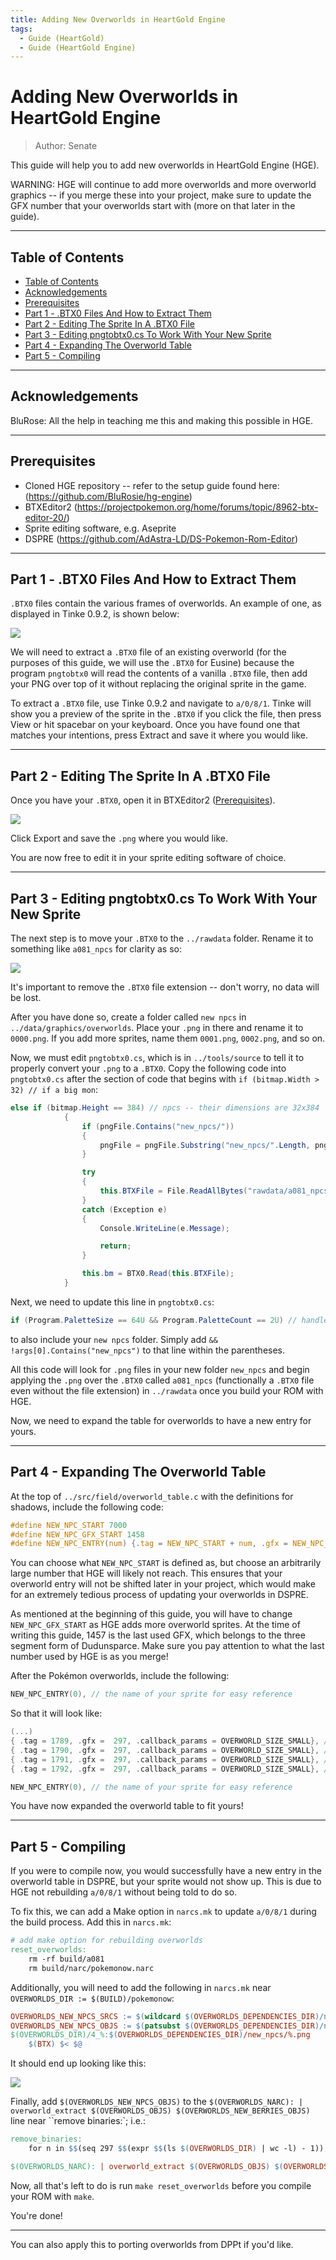 ```yaml
---
title: Adding New Overworlds in HeartGold Engine
tags:
  - Guide (HeartGold)
  - Guide (HeartGold Engine)
---
```


# Adding New Overworlds in HeartGold Engine
> Author: Senate

This guide will help you to add new overworlds in HeartGold Engine (HGE).

WARNING: HGE will continue to add more overworlds and more overworld graphics -- if you merge these into your project, make sure to update the GFX number that your overworlds start with (more on that later in the guide).

---

## Table of Contents
  - [Table of Contents](#table-of-contents)
  - [Acknowledgements](#acknowledgements)
  - [Prerequisites](#prerequisites)
  - [Part 1 - .BTX0 Files And How to Extract Them](#part-1---btx0-files-and-how-to-extract-them)
  - [Part 2 - Editing The Sprite In A .BTX0 File](#part-2---editing-the-sprite-in-a-btx0-file)
  - [Part 3 - Editing pngtobtx0.cs To Work With Your New Sprite](#part-3---editing-pngtobtx0cs-to-work-with-your-new-sprite)
  - [Part 4 - Expanding The Overworld Table](#part-4---expanding-the-overworld-table)
  - [Part 5 - Compiling](#part-5---compiling)

---

## Acknowledgements
BluRose: All the help in teaching me this and making this possible in HGE.

---

## Prerequisites
- Cloned HGE repository -- refer to the setup guide found here: (<https://github.com/BluRosie/hg-engine>)
- BTXEditor2 (<https://projectpokemon.org/home/forums/topic/8962-btx-editor-20/>)
- Sprite editing software, e.g. Aseprite
- DSPRE (<https://github.com/AdAstra-LD/DS-Pokemon-Rom-Editor>)

---

## Part 1 - .BTX0 Files And How to Extract Them

``.BTX0`` files contain the various frames of overworlds. An example of one, as displayed in Tinke 0.9.2, is shown below:

![](resources/tinke-BTX0_view.png)

We will need to extract a ``.BTX0`` file of an existing overworld (for the purposes of this guide, we will use the ``.BTX0`` for Eusine) because the program ``pngtobtx0`` will read the contents of a vanilla ``.BTX0`` file, then add your PNG over top of it without replacing the original sprite in the game.

To extract a ``.BTX0`` file, use Tinke 0.9.2 and navigate to ``a/0/8/1``. Tinke will show you a preview of the sprite in the ``.BTX0`` if you click the file, then press View or hit spacebar on your keyboard. Once you have found one that matches your intentions, press Extract and save it where you would like.

---

## Part 2 - Editing The Sprite In A .BTX0 File

Once you have your ``.BTX0``, open it in BTXEditor2 ([Prerequisites](#prerequisites)).

![](resources/btxeditor2-Eusine.png)

Click Export and save the ``.png`` where you would like.

You are now free to edit it in your sprite editing software of choice.

---

## Part 3 - Editing pngtobtx0.cs To Work With Your New Sprite

The next step is to move your ``.BTX0`` to the ``../rawdata`` folder. Rename it to something like ``a081_npcs`` for clarity as so:

![](resources/rawdata-file_view.png)

It's important to remove the ``.BTX0`` file extension -- don't worry, no data will be lost.

After you have done so, create a folder called ``new npcs`` in ``../data/graphics/overworlds``. Place your ``.png`` in there and rename it to ``0000.png``. If you add more sprites, name them ``0001.png``, ``0002.png``, and so on.

Now, we must edit ``pngtobtx0.cs``, which is in ``../tools/source`` to tell it to properly convert your ``.png`` to a ``.BTX0``. Copy the following code into ``pngtobtx0.cs`` after the section of code that begins with ``if (bitmap.Width > 32) // if a big mon``:

```c#
else if (bitmap.Height == 384) // npcs -- their dimensions are 32x384
			{
			    if (pngFile.Contains("new_npcs/"))
			    {
			    	pngFile = pngFile.Substring("new_npcs/".Length, pngFile.Length - "new_npcs/".Length);
			    }

				try
				{
					this.BTXFile = File.ReadAllBytes("rawdata/a081_npcs");
				}
				catch (Exception e)
				{
					Console.WriteLine(e.Message);

					return;
				}

				this.bm = BTX0.Read(this.BTXFile);
			}
```
Next, we need to update this line in ``pngtobtx0.cs``:
```c#
if (Program.PaletteSize == 64U && Program.PaletteCount == 2U) // handle shiny palette if one exists first
```
to also include your ``new npcs`` folder. Simply add ``&& !args[0].Contains("new_npcs")`` to that line within the parentheses.

All this code will look for ``.png`` files in your new folder ``new_npcs`` and begin applying the ``.png`` over the ``.BTX0`` called ``a081_npcs`` (functionally a ``.BTX0`` file even without the file extension) in ``../rawdata`` once you build your ROM with HGE.

Now, we need to expand the table for overworlds to have a new entry for yours.

---

## Part 4 - Expanding The Overworld Table

At the top of ``../src/field/overworld_table.c`` with the definitions for shadows, include the following code:

```c
#define NEW_NPC_START 7000
#define NEW_NPC_GFX_START 1458
#define NEW_NPC_ENTRY(num) {.tag = NEW_NPC_START + num, .gfx = NEW_NPC_GFX_START + num, .callback_params = 0}
```

You can choose what ``NEW_NPC_START`` is defined as, but choose an arbitrarily large number that HGE will likely not reach. This ensures that your overworld entry will not be shifted later in your project, which would make for an extremely tedious process of updating your overworlds in DSPRE.

As mentioned at the beginning of this guide, you will have to change ``NEW_NPC_GFX_START`` as HGE adds more overworld sprites. At the time of writing this guide, 1457 is the last used GFX, which belongs to the three segment form of Dudunsparce. Make sure you pay attention to what the last number used by HGE is as you merge!

After the Pokémon overworlds, include the following:

```c
NEW_NPC_ENTRY(0), // the name of your sprite for easy reference
```

So that it will look like:

```c
(...)
{ .tag = 1789, .gfx =  297, .callback_params = OVERWORLD_SIZE_SMALL}, // SPECIES_IRON_BOULDER
{ .tag = 1790, .gfx =  297, .callback_params = OVERWORLD_SIZE_SMALL}, // SPECIES_IRON_CROWN
{ .tag = 1791, .gfx =  297, .callback_params = OVERWORLD_SIZE_SMALL}, // SPECIES_TERAPAGOS
{ .tag = 1792, .gfx =  297, .callback_params = OVERWORLD_SIZE_SMALL}, // SPECIES_PECHARUNT

NEW_NPC_ENTRY(0), // the name of your sprite for easy reference
```

You have now expanded the overworld table to fit yours!

---

## Part 5 - Compiling

If you were to compile now, you would successfully have a new entry in the overworld table in DSPRE, but your sprite would not show up. This is due to HGE not rebuilding ``a/0/8/1`` without being told to do so.

To fix this, we can add a Make option in ``narcs.mk`` to update ``a/0/8/1`` during the build process. Add this in ``narcs.mk``:

```makefile
# add make option for rebuilding overworlds
reset_overworlds:
    rm -rf build/a081
    rm build/narc/pokemonow.narc
```
Additionally, you will need to add the following in ``narcs.mk`` near ``OVERWORLDS_DIR := $(BUILD)/pokemonow``:

```makefile
OVERWORLDS_NEW_NPCS_SRCS := $(wildcard $(OVERWORLDS_DEPENDENCIES_DIR)/new_npcs/*.png)
OVERWORLDS_NEW_NPCS_OBJS := $(patsubst $(OVERWORLDS_DEPENDENCIES_DIR)/new_npcs/%.png,$(OVERWORLDS_DIR)/4_%,$(OVERWORLDS_NEW_NPCS_SRCS))
$(OVERWORLDS_DIR)/4_%:$(OVERWORLDS_DEPENDENCIES_DIR)/new_npcs/%.png
	$(BTX) $< $@
```
It should end up looking like this:

![](resources/narcsmk.png)

Finally, add ``$(OVERWORLDS_NEW_NPCS_OBJS)`` to the ``$(OVERWORLDS_NARC): | overworld_extract $(OVERWORLDS_OBJS) $(OVERWORLDS_NEW_BERRIES_OBJS)`` line near ``remove binaries:`; i.e.:

```makefile
remove_binaries:
	for n in $$(seq 297 $$(expr $$(ls $(OVERWORLDS_DIR) | wc -l) - 1)); do rm -f $(OVERWORLDS_DIR)/1_$$(printf "%04d" $$n); done

$(OVERWORLDS_NARC): | overworld_extract $(OVERWORLDS_OBJS) $(OVERWORLDS_BERRIES_OBJS) $(OVERWORLDS_NEW_NPCS_OBJS) remove_binaries
```

Now, all that's left to do is run ``make reset_overworlds`` before you compile your ROM with ``make``.

You're done!

---

You can also apply this to porting overworlds from DPPt if you'd like.